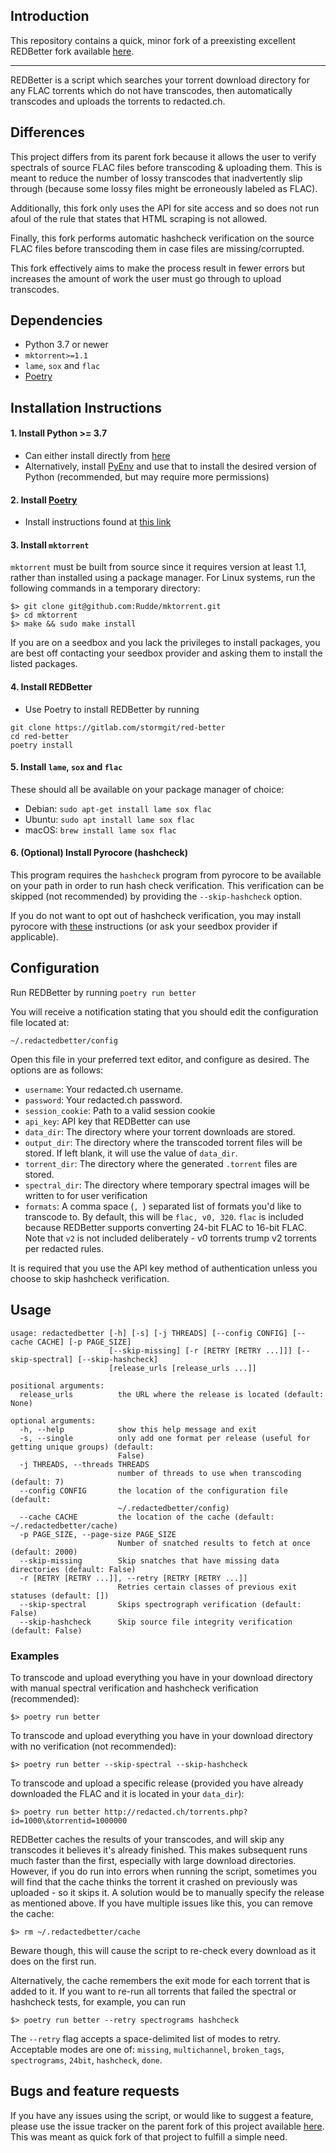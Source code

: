 ## Introduction

This repository contains a quick, minor fork of a preexisting excellent REDBetter fork available [here](https://github.com/MattRob1nson/REDBetter/).

---
REDBetter is a script which searches your torrent download directory for any FLAC torrents which do not have transcodes, then automatically transcodes and uploads the torrents to redacted.ch.

## Differences
This project differs from its parent fork because it allows the user to verify spectrals of source FLAC files before transcoding & uploading them. This is meant to reduce the number of lossy transcodes that inadvertently slip through (because some lossy files might be erroneously labeled as FLAC).

Additionally, this fork only uses the API for site access and so does not run afoul of the rule that states that HTML scraping is not allowed.

Finally, this fork performs automatic hashcheck verification on the source FLAC files before transcoding them in case files are missing/corrupted.

This fork effectively aims to make the process result in fewer errors but increases the amount of work the user must go through to upload transcodes.

## Dependencies

* Python 3.7 or newer
* `mktorrent>=1.1`
* `lame`, `sox` and `flac`
* [Poetry](https://python-poetry.org/)


## Installation Instructions

#### 1. Install Python >= 3.7
* Can either install directly from [here](https://www.python.org/downloads/)
* Alternatively, install [PyEnv](https://github.com/pyenv/pyenv) and use that to install the desired version of Python (recommended, but may require more permissions)

#### 2. Install [Poetry](https://python-poetry.org/)
* Install instructions found at [this link](https://python-poetry.org/docs/)

#### 3. Install `mktorrent`

`mktorrent` must be built from source since it requires version at least 1.1, rather than installed using a package manager. For Linux systems, run the following commands in a temporary directory:

~~~~
$> git clone git@github.com:Rudde/mktorrent.git
$> cd mktorrent
$> make && sudo make install
~~~~

If you are on a seedbox and you lack the privileges to install packages, you are best off contacting your seedbox provider and asking them to install the listed packages.

#### 4. Install REDBetter

* Use Poetry to install REDBetter by running
~~~~
git clone https://gitlab.com/stormgit/red-better
cd red-better
poetry install
~~~~


#### 5. Install `lame`, `sox` and `flac`

These should all be available on your package manager of choice:
  * Debian: `sudo apt-get install lame sox flac`
  * Ubuntu: `sudo apt install lame sox flac`
  * macOS: `brew install lame sox flac`


#### 6. (Optional) Install Pyrocore (hashcheck)

This program requires the `hashcheck` program from pyrocore to be available on your path in order to run hash check verification. This verification can be skipped (not recommended) by providing the `--skip-hashcheck` option.

If you do not want to opt out of hashcheck verification, you may install pyrocore with [these](https://pyrocore.readthedocs.io/en/latest/installation.html) instructions (or ask your seedbox provider if applicable).


## Configuration
Run REDBetter by running `poetry run better`

You will receive a notification stating that you should edit the configuration file located at:

    ~/.redactedbetter/config

Open this file in your preferred text editor, and configure as desired. The options are as follows:
* `username`: Your redacted.ch username.
* `password`: Your redacted.ch password.
* `session_cookie`: Path to a valid session cookie
* `api_key`: API key that REDBetter can use
* `data_dir`: The directory where your torrent downloads are stored.
* `output_dir`: The directory where the transcoded torrent files will be stored. If left blank, it will use the value of `data_dir`.
* `torrent_dir`: The directory where the generated `.torrent` files are stored.
* `spectral_dir`: The directory where temporary spectral images will be written to for user verification
* `formats`: A comma space (`, `) separated list of formats you'd like to transcode to. By default, this will be `flac, v0, 320`. `flac` is included because REDBetter supports converting 24-bit FLAC to 16-bit FLAC. Note that `v2` is not included deliberately - v0 torrents trump v2 torrents per redacted rules.

It is required that you use the API key method of authentication unless you choose to skip hashcheck verification.

## Usage
~~~~
usage: redactedbetter [-h] [-s] [-j THREADS] [--config CONFIG] [--cache CACHE] [-p PAGE_SIZE]
                      [--skip-missing] [-r [RETRY [RETRY ...]]] [--skip-spectral] [--skip-hashcheck]
                      [release_urls [release_urls ...]]

positional arguments:
  release_urls          the URL where the release is located (default: None)

optional arguments:
  -h, --help            show this help message and exit
  -s, --single          only add one format per release (useful for getting unique groups) (default:
                        False)
  -j THREADS, --threads THREADS
                        number of threads to use when transcoding (default: 7)
  --config CONFIG       the location of the configuration file (default:
                        ~/.redactedbetter/config)
  --cache CACHE         the location of the cache (default: ~/.redactedbetter/cache)
  -p PAGE_SIZE, --page-size PAGE_SIZE
                        Number of snatched results to fetch at once (default: 2000)
  --skip-missing        Skip snatches that have missing data directories (default: False)
  -r [RETRY [RETRY ...]], --retry [RETRY [RETRY ...]]
                        Retries certain classes of previous exit statuses (default: [])
  --skip-spectral       Skips spectrograph verification (default: False)
  --skip-hashcheck      Skip source file integrity verification (default: False)

~~~~

### Examples

To transcode and upload everything you have in your download directory with manual spectral verification and hashcheck verification (recommended):

    $> poetry run better
    
To transcode and upload everything you have in your download directory with no verification (not recommended):

    $> poetry run better --skip-spectral --skip-hashcheck

To transcode and upload a specific release (provided you have already downloaded the FLAC and it is located in your `data_dir`):

    $> poetry run better http://redacted.ch/torrents.php?id=1000\&torrentid=1000000

REDBetter caches the results of your transcodes, and will skip any transcodes it believes it's already finished. This makes subsequent runs much faster than the first, especially with large download directories. However, if you do run into errors when running the script, sometimes you will find that the cache thinks the torrent it crashed on previously was uploaded - so it skips it. A solution would be to manually specify the release as mentioned above. If you have multiple issues like this, you can remove the cache:

    $> rm ~/.redactedbetter/cache

Beware though, this will cause the script to re-check every download as it does on the first run.

Alternatively, the cache remembers the exit mode for each torrent that is added to it. If you want to re-run all torrents that failed the spectral or hashcheck tests, for example, you can run

    $> poetry run better --retry spectrograms hashcheck
    
The `--retry` flag accepts a space-delimited list of modes to retry. Acceptable modes are one of: `missing`, `multichannel`, `broken_tags`, `spectrograms`, `24bit`, `hashcheck`, `done`.

## Bugs and feature requests

If you have any issues using the script, or would like to suggest a feature, please use the issue tracker on the parent fork of this project available [here](https://github.com/MattRob1nson/REDBetter/). This was meant as quick fork of that project to fulfill a simple need.
